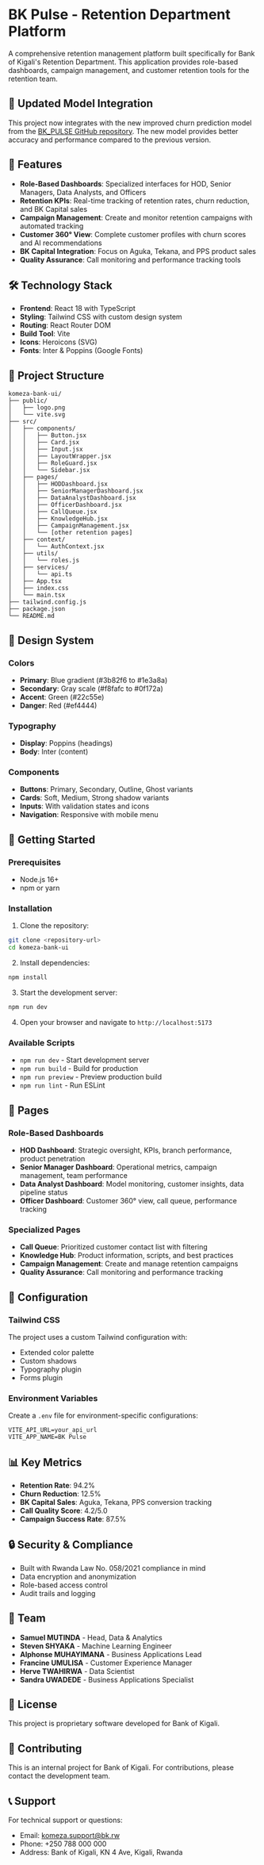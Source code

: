 # BK Pulse - Retention Department Platform

A comprehensive retention management platform built specifically for Bank of Kigali's Retention Department. This application provides role-based dashboards, campaign management, and customer retention tools for the retention team.

## 🔄 **Updated Model Integration**

This project now integrates with the new improved churn prediction model from the [BK_PULSE GitHub repository](https://github.com/shyakx/BK_PULSE.git). The new model provides better accuracy and performance compared to the previous version.

## 🚀 Features

- **Role-Based Dashboards**: Specialized interfaces for HOD, Senior Managers, Data Analysts, and Officers
- **Retention KPIs**: Real-time tracking of retention rates, churn reduction, and BK Capital sales
- **Campaign Management**: Create and monitor retention campaigns with automated tracking
- **Customer 360° View**: Complete customer profiles with churn scores and AI recommendations
- **BK Capital Integration**: Focus on Aguka, Tekana, and PPS product sales
- **Quality Assurance**: Call monitoring and performance tracking tools

## 🛠️ Technology Stack

- **Frontend**: React 18 with TypeScript
- **Styling**: Tailwind CSS with custom design system
- **Routing**: React Router DOM
- **Build Tool**: Vite
- **Icons**: Heroicons (SVG)
- **Fonts**: Inter & Poppins (Google Fonts)

## 📁 Project Structure

```
komeza-bank-ui/
├── public/
│   ├── logo.png
│   └── vite.svg
├── src/
│   ├── components/
│   │   ├── Button.jsx
│   │   ├── Card.jsx
│   │   ├── Input.jsx
│   │   ├── LayoutWrapper.jsx
│   │   ├── RoleGuard.jsx
│   │   └── Sidebar.jsx
│   ├── pages/
│   │   ├── HODDashboard.jsx
│   │   ├── SeniorManagerDashboard.jsx
│   │   ├── DataAnalystDashboard.jsx
│   │   ├── OfficerDashboard.jsx
│   │   ├── CallQueue.jsx
│   │   ├── KnowledgeHub.jsx
│   │   ├── CampaignManagement.jsx
│   │   └── [other retention pages]
│   ├── context/
│   │   └── AuthContext.jsx
│   ├── utils/
│   │   └── roles.js
│   ├── services/
│   │   └── api.ts
│   ├── App.tsx
│   ├── index.css
│   └── main.tsx
├── tailwind.config.js
├── package.json
└── README.md
```

## 🎨 Design System

### Colors
- **Primary**: Blue gradient (#3b82f6 to #1e3a8a)
- **Secondary**: Gray scale (#f8fafc to #0f172a)
- **Accent**: Green (#22c55e)
- **Danger**: Red (#ef4444)

### Typography
- **Display**: Poppins (headings)
- **Body**: Inter (content)

### Components
- **Buttons**: Primary, Secondary, Outline, Ghost variants
- **Cards**: Soft, Medium, Strong shadow variants
- **Inputs**: With validation states and icons
- **Navigation**: Responsive with mobile menu

## 🚀 Getting Started

### Prerequisites
- Node.js 16+ 
- npm or yarn

### Installation

1. Clone the repository:
```bash
git clone <repository-url>
cd komeza-bank-ui
```

2. Install dependencies:
```bash
npm install
```

3. Start the development server:
```bash
npm run dev
```

4. Open your browser and navigate to `http://localhost:5173`

### Available Scripts

- `npm run dev` - Start development server
- `npm run build` - Build for production
- `npm run preview` - Preview production build
- `npm run lint` - Run ESLint

## 📱 Pages

### Role-Based Dashboards
- **HOD Dashboard**: Strategic oversight, KPIs, branch performance, product penetration
- **Senior Manager Dashboard**: Operational metrics, campaign management, team performance
- **Data Analyst Dashboard**: Model monitoring, customer insights, data pipeline status
- **Officer Dashboard**: Customer 360° view, call queue, performance tracking

### Specialized Pages
- **Call Queue**: Prioritized customer contact list with filtering
- **Knowledge Hub**: Product information, scripts, and best practices
- **Campaign Management**: Create and manage retention campaigns
- **Quality Assurance**: Call monitoring and performance tracking

## 🔧 Configuration

### Tailwind CSS
The project uses a custom Tailwind configuration with:
- Extended color palette
- Custom shadows
- Typography plugin
- Forms plugin

### Environment Variables
Create a `.env` file for environment-specific configurations:
```env
VITE_API_URL=your_api_url
VITE_APP_NAME=BK Pulse
```

## 📊 Key Metrics

- **Retention Rate**: 94.2%
- **Churn Reduction**: 12.5%
- **BK Capital Sales**: Aguka, Tekana, PPS conversion tracking
- **Call Quality Score**: 4.2/5.0
- **Campaign Success Rate**: 87.5%

## 🔒 Security & Compliance

- Built with Rwanda Law No. 058/2021 compliance in mind
- Data encryption and anonymization
- Role-based access control
- Audit trails and logging

## 👥 Team

- **Samuel MUTINDA** - Head, Data & Analytics
- **Steven SHYAKA** - Machine Learning Engineer
- **Alphonse MUHAYIMANA** - Business Applications Lead
- **Francine UMULISA** - Customer Experience Manager
- **Herve TWAHIRWA** - Data Scientist
- **Sandra UWADEDE** - Business Applications Specialist

## 📄 License

This project is proprietary software developed for Bank of Kigali.

## 🤝 Contributing

This is an internal project for Bank of Kigali. For contributions, please contact the development team.

## 📞 Support

For technical support or questions:
- Email: komeza.support@bk.rw
- Phone: +250 788 000 000
- Address: Bank of Kigali, KN 4 Ave, Kigali, Rwanda